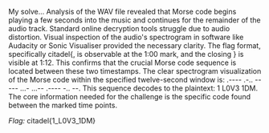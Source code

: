 My solve...
Analysis of the WAV file revealed that Morse code begins playing a few seconds into the music and continues for the remainder of the audio track.
Standard online decryption tools struggle due to audio distortion.
Visual inspection of the audio's spectrogram in software like Audacity or Sonic Visualiser provided the necessary clarity.
The flag format, specifically citadel{, is observable at the 1:00 mark, and the closing } is visible at 1:12.
This confirms that the crucial Morse code sequence is located between these two timestamps.
The clear spectrogram visualization of the Morse code within the specified twelve-second window is: .----   .-.. ----- ...- ...--   .---- -.. --.
This sequence decodes to the plaintext: 1 L0V3 1DM.
The core information needed for the challenge is the specific code found between the marked time points. 

*Flag:* citadel{1_L0V3_1DM}
